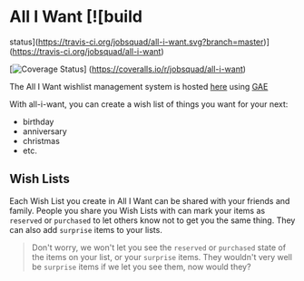 # All I Want [![build
status](https://travis-ci.org/jobsquad/all-i-want.svg?branch=master)]
(https://travis-ci.org/jobsquad/all-i-want)

[![Coverage Status](https://coveralls.io/repos/jobsquad/all-i-want/badge.svg)]
(https://coveralls.io/r/jobsquad/all-i-want)


The All I Want wishlist management system is hosted
[here](http://all-i-want.appspot.com) using [GAE](http://appengine.google.com)

With all-i-want, you can create a wish list of things you want for your next:
 * birthday
 * anniversary
 * christmas
 * etc.

## Wish Lists

Each Wish List you create in All I Want can be shared with your friends and
family. People you share you Wish Lists with can mark your items as
`reserved` or `purchased` to let others know not to get you the same thing.
They can also add `surprise` items to your lists.

> Don't worry, we won't let you see the `reserved` or `purchased` state of
> the items on your list, or your `surprise` items. They wouldn't very well
> be `surprise` items if we let you see them, now would they?
